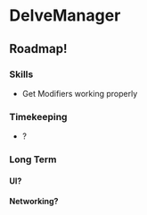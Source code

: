 # DelveManager

## Roadmap!
### Skills
- Get Modifiers working properly

### Timekeeping
- ?

### Long Term
#### UI?
#### Networking?